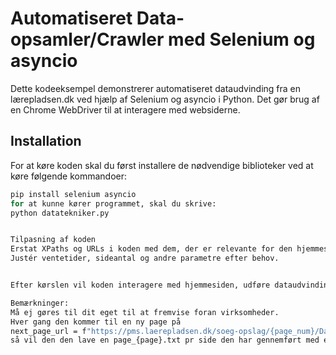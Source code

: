 # Automatiseret Data-opsamler/Crawler med Selenium og asyncio

Dette kodeeksempel demonstrerer automatiseret dataudvinding fra en lærepladsen.dk ved hjælp af Selenium og asyncio i Python. Det gør brug af en Chrome WebDriver til at interagere med websiderne.

## Installation

For at køre koden skal du først installere de nødvendige biblioteker ved at køre følgende kommandoer:

```bash
pip install selenium asyncio
for at kunne kører programmet, skal du skrive:
python datatekniker.py


Tilpasning af koden
Erstat XPaths og URLs i koden med dem, der er relevante for den hjemmeside, du vil interagere med.
Justér ventetider, sideantal og andre parametre efter behov.


Efter kørslen vil koden interagere med hjemmesiden, udføre dataudvinding og gemme resultaterne i tekstfiler. Du kan finde virksomhedsnavne med e-mails i virksomheds.txt og individuelle e-mails for hver side i filer med formatet page_{side_num}_emails.txt, og til sidst vil der komme en virksomheds.txt.

Bemærkninger:
Må ej gøres til dit eget til at fremvise foran virksomheder.
Hver gang den kommer til en ny page på
next_page_url = f"https://pms.laerepladsen.dk/soeg-opslag/{page_num}/Data-%20og%20kommunikationsuddannelsen/Datatekniker%20med%20speciale%20i%20programmering?aftaleFilter=alle&medarbejdereFilter=alle&adresse=0a3f50bd-fbe3-32b8-e044-0003ba298018"
så vil den den lave en page_{page}.txt pr side den har gennemført med email,  det vil medfører ca 50 tekst filer vil forekomme på din computer så, en mappe vil anbefales at datatekniker.py vil blive gemt på.


